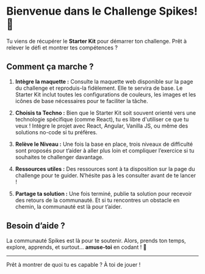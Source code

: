 # Bienvenue dans le Challenge Spikes! 🚀

Tu viens de récupérer le **Starter Kit** pour démarrer ton challenge. Prêt à relever le défi et montrer tes compétences ?

## Comment ça marche ?

1. **Intègre la maquette :** Consulte la maquette web disponible sur la page du challenge et reproduis-la fidèlement. Elle te servira de base. Le Starter Kit inclut toutes les configurations de couleurs, les images et les icônes de base nécessaires pour te faciliter la tâche.

2. **Choisis ta Techno :** Bien que le Starter Kit soit souvent orienté vers une technologie spécifique (comme React), tu es libre d'utiliser ce que tu veux ! Intègre le projet avec React, Angular, Vanilla JS, ou même des solutions no-code si tu préfères.

3. **Relève le Niveau :** Une fois la base en place, trois niveaux de difficulté sont proposés pour t’aider à aller plus loin et compliquer l’exercice si tu souhaites te challenger davantage.

4. **Ressources utiles :** Des ressources sont à ta disposition sur la page du challenge pour te guider. N’hésite pas à les consulter avant de te lancer !

5. **Partage ta solution :** Une fois terminé, publie ta solution pour recevoir des retours de la communauté. Et si tu rencontres un obstacle en chemin, la communauté est là pour t’aider.

## Besoin d’aide ?

La communauté Spikes est là pour te soutenir. Alors, prends ton temps, explore, apprends, et surtout... **amuse-toi** en codant ! 🚀

---

Prêt à montrer de quoi tu es capable ? À toi de jouer !
